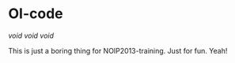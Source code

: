 OI-code
=======

*void void void*

This is just a boring thing for NOIP2013-training. Just for fun. Yeah!
